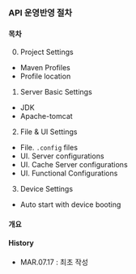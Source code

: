 ### API 운영반영 절차

#### 목차 
0. Project Settings
  - Maven Profiles
  - Profile location
  
1. Server Basic Settings
  - JDK
  - Apache-tomcat
  
2. File & UI Settings
  - File. `.config` files
  - UI. Server configurations
  - UI. Cache Server configurations
  - UI. Functional Configurations
  
3. Device Settings
  - Auto start with device booting
  
#### 개요 

#### History
- MAR.07.17 : 최초 작성 

